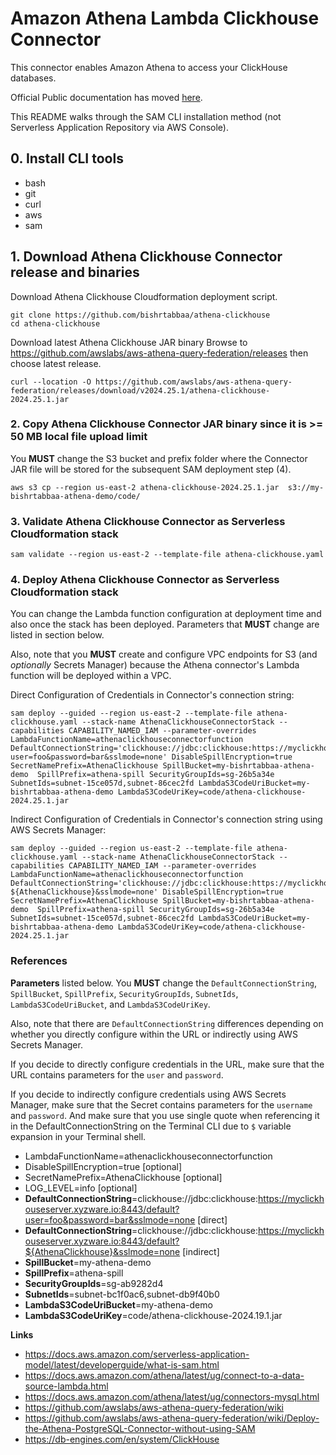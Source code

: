# Amazon Athena Lambda Clickhouse Connector

This connector enables Amazon Athena to access your ClickHouse databases. 

Official Public documentation has moved [here](https://docs.aws.amazon.com/athena/latest/ug/connectors-athena.html).

This README walks through the SAM CLI installation method (not Serverless Application Repository via AWS Console).

## 0. Install CLI tools

* bash
* git
* curl
* aws
* sam

## 1. Download Athena Clickhouse Connector release and binaries

Download Athena Clickhouse Cloudformation deployment script.
```
git clone https://github.com/bishrtabbaa/athena-clickhouse
cd athena-clickhouse
```

Download latest Athena Clickhouse JAR binary
Browse to https://github.com/awslabs/aws-athena-query-federation/releases then choose latest release.
```
curl --location -O https://github.com/awslabs/aws-athena-query-federation/releases/download/v2024.25.1/athena-clickhouse-2024.25.1.jar
```

### 2. Copy Athena Clickhouse Connector JAR binary since it is >= 50 MB local file upload limit

You **MUST** change the S3 bucket and prefix folder where the Connector JAR file will be stored for the subsequent SAM deployment step (4).

```
aws s3 cp --region us-east-2 athena-clickhouse-2024.25.1.jar  s3://my-bishrtabbaa-athena-demo/code/
```

### 3. Validate Athena Clickhouse Connector as Serverless Cloudformation stack

```
sam validate --region us-east-2 --template-file athena-clickhouse.yaml
```

### 4. Deploy Athena Clickhouse Connector as Serverless Cloudformation stack

You can change the Lambda function configuration at deployment time and also once the stack has been deployed.  Parameters that **MUST** change are listed in section below.

Also, note that you **MUST** create and configure VPC endpoints for S3 (and *optionally* Secrets Manager) because the Athena connector's Lambda function will be deployed within a VPC.

Direct Configuration of Credentials in Connector's connection string:
```
sam deploy --guided --region us-east-2 --template-file athena-clickhouse.yaml --stack-name AthenaClickhouseConnectorStack --capabilities CAPABILITY_NAMED_IAM --parameter-overrides LambdaFunctionName=athenaclickhouseconnectorfunction DefaultConnectionString='clickhouse://jdbc:clickhouse:https://myclickhouseserver.xyzware.io:8443/default?user=foo&password=bar&sslmode=none' DisableSpillEncryption=true SecretNamePrefix=AthenaClickhouse SpillBucket=my-bishrtabbaa-athena-demo  SpillPrefix=athena-spill SecurityGroupIds=sg-26b5a34e SubnetIds=subnet-15ce057d,subnet-86cec2fd LambdaS3CodeUriBucket=my-bishrtabbaa-athena-demo LambdaS3CodeUriKey=code/athena-clickhouse-2024.25.1.jar
```

Indirect Configuration of Credentials in Connector's connection string using AWS Secrets Manager:
```
sam deploy --guided --region us-east-2 --template-file athena-clickhouse.yaml --stack-name AthenaClickhouseConnectorStack --capabilities CAPABILITY_NAMED_IAM --parameter-overrides LambdaFunctionName=athenaclickhouseconnectorfunction DefaultConnectionString='clickhouse://jdbc:clickhouse:https://myclickhouseserver.xyzware.io:8443/default?${AthenaClickhouse}&sslmode=none' DisableSpillEncryption=true SecretNamePrefix=AthenaClickhouse SpillBucket=my-bishrtabbaa-athena-demo  SpillPrefix=athena-spill SecurityGroupIds=sg-26b5a34e SubnetIds=subnet-15ce057d,subnet-86cec2fd LambdaS3CodeUriBucket=my-bishrtabbaa-athena-demo LambdaS3CodeUriKey=code/athena-clickhouse-2024.25.1.jar
```
### References

**Parameters** listed below.  You **MUST** change the `DefaultConnectionString`, `SpillBucket`, `SpillPrefix`, `SecurityGroupIds`, `SubnetIds`, `LambdaS3CodeUriBucket`, and `LambdaS3CodeUriKey`.  

Also, note that there are `DefaultConnectionString` differences depending on whether you directly configure within the URL or indirectly using AWS Secrets Manager.

If you decide to directly configure credentials in the URL, make sure that the URL contains parameters for the `user` and `password`.

If you decide to indirectly configure credentials using AWS Secrets Manager, make sure that the Secret contains parameters for the `username` and `password`.  And make sure that you use single quote when referencing it in the DefaultConnectionString on the Terminal CLI due to `$` variable expansion in your Terminal shell.

* LambdaFunctionName=athenaclickhouseconnectorfunction
* DisableSpillEncryption=true [optional]
* SecretNamePrefix=AthenaClickhouse [optional]
* LOG_LEVEL=info [optional]
* **DefaultConnectionString**=clickhouse://jdbc:clickhouse:https://myclickhouseserver.xyzware.io:8443/default?user=foo&password=bar&sslmode=none [direct]
* **DefaultConnectionString**=clickhouse://jdbc:clickhouse:https://myclickhouseserver.xyzware.io:8443/default?${AthenaClickhouse}&sslmode=none [indirect]
* **SpillBucket**=my-athena-demo 
* **SpillPrefix**=athena-spill
* **SecurityGroupIds**=sg-ab9282d4
* **SubnetIds**=subnet-bc1f0ac6,subnet-db9f40b0 
* **LambdaS3CodeUriBucket**=my-athena-demo
* **LambdaS3CodeUriKey**=code/athena-clickhouse-2024.19.1.jar

**Links**
* https://docs.aws.amazon.com/serverless-application-model/latest/developerguide/what-is-sam.html
* https://docs.aws.amazon.com/athena/latest/ug/connect-to-a-data-source-lambda.html
* https://docs.aws.amazon.com/athena/latest/ug/connectors-mysql.html  
* https://github.com/awslabs/aws-athena-query-federation/wiki
* https://github.com/awslabs/aws-athena-query-federation/wiki/Deploy-the-Athena-PostgreSQL-Connector-without-using-SAM 
* https://db-engines.com/en/system/ClickHouse